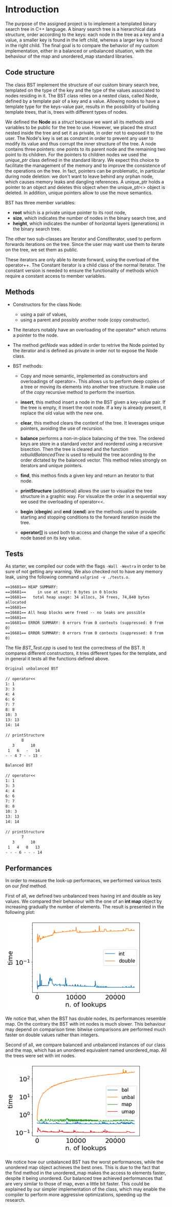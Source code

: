 # Introduction

The purpose of the assigned project is to implement a templated binary search tree in C++ language. A binary search tree is a hierarchical data structure, order according to the keys: each node in the tree as a key and a value, a smaller key is found in the left child, whereas a larger key is found in the right child.
The final goal is to compare the behavior of my custom implementation, either in a balanced or unbalanced situation, 
with the behaviour of the map and unordered_map standard libraries. 

## Code structure

The class BST implement the structure of our custom binary search tree, templated on the type of the key and the type of the values associated to nodes residing in it.
The BST class relies on a nested class, called Node, defined by a template pair of a key and a value. 
Allowing nodes to have a template type for the keys-value pair, results in the possibility of building
template trees, that is, trees with different types of nodes.

We defined the **Node** as a *struct* because we want all its methods and variables to be public for the tree to use. 
However, we placed the struct nested inside the tree and set it as private, in order not to exposed it to the user. 
The Node's key is set as constant in order to prevent any user to modify its value and thus corrupt
the inner structure of the tree. A node contains three pointers: one points to its parent node and the remaining two point 
to its children. For the pointers to children nodes we used the *unique_ptr* class defined in the standard library.
We expect this choice to facilitate the management of the memory and to improve the consistence of the operations on the tree. In fact, pointers can be problematic, in particular during node deletion: we don't want to leave behind any orphan node, which causes memory leaks and dangling references.
A unique_ptr holds a pointer to an object and deletes this object when the unique_ptr<> object is deleted. In addition, unique pointers allow to use the move semantics.


BST has three member variables: 
- **root** which is a private unique pointer to its root node,
- **size**, which indicates the number of nodes in the binary search tree, and
- **height**, which indicates the number of horizontal layers (generations) in the binary search tree. 

The other two sub-classes are Iterator and ConstIterator, used to perform forwards iterations on the tree. 
Since the user may want use them to iterate on the tree, we set them as public. 


These iterators are only able to iterate forward, using the overload of the operator++.
The Constant Iterator is a child class of the normal Iterator. The constant version is needed to ensure the functionality of methods which require 
a constant access to member variables. 

## Methods

- Constructors for the class Node:
  - using a pair of values, 
  - using a parent and possibly another node (copy constructor).

- The iterators notably have an overloading of the operator* which returns a pointer to the node.

- The method *getNode* was added in order to retrive the Node pointed by the iterator and is defined as private in order not to expose the Node class.

- BST methods:

  - Copy and move semantic, implemented as constructors and overloadings of operator=. 
This allows us to perform deep copies of a tree or moving its elements into another tree structure. 
It make use of the *copy* recursive method to perform the insertion.

  - **insert**, this method insert a node in the BST given a key-value pair. If the tree is empty, it insert the root node. If a key is already present, it replace the old value with the new one.

  - **clear**, this method clears the content of the tree. It leverages unique pointers, avoiding the use of recursion.

  - **balance** performs a non-in-place balancing of the tree. 
The ordered keys are store in a standard vector and reordered using a recursive bisection. Then the tree is cleared and the function *rebuildBalancedTree* is used to rebuild the tree according to the order dictated by the balanced vector. This method relies strongly on iterators and unique pointers.

  - **find**, this methos finds a given key and return an iterator to that node.

  - **printStructure** (additional) allows the user to visualize the tree structure in a graphic way. For visualize the order in a sequential way we used the overloading of operator<<.

  - **begin** (**cbegin**) and **end** (**cend**) are the methods used to provide starting and stopping conditions to the forward iteration inside the tree.

  - **operator[]** is used both to access and change the value of a specific node based on its key value.

## Tests

As starter, we compiled our code with the flags `-Wall -Wextra` in order to be sure of not getting any warning. We also checked not to have any memory leak, using the following command `valgrind -v ./tests.o`.

```
==16681== HEAP SUMMARY:
==16681==     in use at exit: 0 bytes in 0 blocks
==16681==   total heap usage: 34 allocs, 34 frees, 74,840 bytes allocated
==16681== 
==16681== All heap blocks were freed -- no leaks are possible
==16681== 
==16681== ERROR SUMMARY: 0 errors from 0 contexts (suppressed: 0 from 0)
==16681== ERROR SUMMARY: 0 errors from 0 contexts (suppressed: 0 from 0)
```

The file *BST_Test.cpp* is used to test the correctness of the BST. It compares different constructors, it tries different types for the template, and in general it tests all the functions defined above.

```
Original unbalanced BST     

// operator<<
1: 1
3: 3
4: 4
6: 6
7: 7
8: 8
10: 3
13: 13
14: 14

// printStructure
       8               
   3       10       
 1   6   -   14   
- - 4 7 - - 13 - 
```

```
Balanced BST

// operator<<
1: 1
3: 3
4: 4
6: 6
7: 7
8: 8
10: 3
13: 13
14: 14

// printStructure
       7               
   3       10       
 1   4   8   13   
- - - 6 - - - 14 

```

## Performances
In order to measure the look-up performaces, we performed various tests on our *find* method.

First of all, we defined two unbalanced trees having int and double as key values. 
We compared their behaviour with the one of an **int map** object by increasing gradually the number of elements.
The result is presented in the following plot:

![alt pic1](https://github.com/francescacairoli/AdvProgrExam/blob/master/c%2B%2B/tests/graphic_results/IntDoubleComparison.png) 


We notice that, when the BST has double nodes, its performances resemble map. On the contrary the BST with int nodes is much slower. This behaviour may depend on comparison time: bitwise comparisons are performed much faster on double values rather than integers.

Second of all, we compare balanced and unbalanced instances of our class and the map, which has an unordered equivalent named unordered_map. All the trees were set with int nodes.

![alt pic2](https://github.com/francescacairoli/AdvProgrExam/blob/master/c%2B%2B/tests/graphic_results/MapComparison.png) 





We notice how our unbalanced BST has the worst performances, while the unordered map object achieves the best ones. This is due to the fact that the find method in the unordered_map makes the access to elements faster, despite it being unordered. Our balanced tree achieved performances that are very similar to those of map, even a little bit faster. This could be explained by our simpler implementation of the class, which may enable the compiler to perform more aggressive optimizations, speeding up the research.


